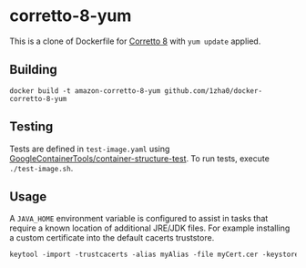 # corretto-8-yum

This is a clone of Dockerfile for [Corretto 8](https://aws.amazon.com/corretto/) with `yum update` applied.

## Building

```
docker build -t amazon-corretto-8-yum github.com/1zha0/docker-corretto-8-yum
```

## Testing

Tests are defined in `test-image.yaml` using [GoogleContainerTools/container-structure-test](
https://github.com/GoogleContainerTools/container-structure-test). To run tests, execute `./test-image.sh`. 

## Usage

A `JAVA_HOME` environment variable is configured to assist in tasks that require a known location of additional JRE/JDK files. For example installing a custom certificate into the default cacerts truststore.

```dockerfile
keytool -import -trustcacerts -alias myAlias -file myCert.cer -keystore $JAVA_HOME/jre/lib/security/cacerts -storepass changeit -noprompt
```

